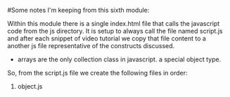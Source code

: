 #Some notes I'm keeping from this sixth module:

Within this module there is a single index.html file that calls the javascript code from the js directory. It is setup to always call the file named script.js and after each snippet of video tutorial we copy that file content to a another js file representative of the constructs discussed.


* arrays are the only collection class in javascript. a special object type.  


So, from the script.js file we create the following files in order:


1. object.js
